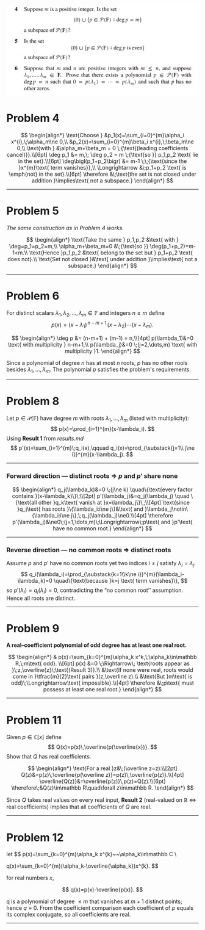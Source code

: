 ![](./images/img1.png)


# Problem 4 

$$
\begin{align*}
\text{Choose } &p_1(x)=\sum_{i=0}^{m}\alpha_i x^{i},\;\alpha_m\ne 0,\\
               &p_2(x)=\sum_{i=0}^{m}\beta_i x^{i},\;\beta_m\ne 0,\\
\text{with } &\alpha_m+\beta_m = 0 \;{\text{(leading coefficients cancel)}}.\\[6pt]
\deg p_1 &= m,\; \deg p_2 = m \;{\text{so }} p_1,p_2 \text{ lie in the set}.\\[6pt]
\deg\bigl(p_1+p_2\bigr) &= m-1 \;\;{\text{since the }x^{m}\text{ term vanishes}},\\
\Longrightarrow &\;p_1+p_2 \text{ is \emph{not} in the set}.\\[6pt]
\therefore &\;\text{the set is not closed under addition }\implies\text{ not a subspace.}
\end{align*}
$$

---

# Problem 5  

*The same construction as in Problem 4 works.*

$$
\begin{align*}
\text{Take the same } p_1,p_2 &\text{ with } \deg=p_1=p_2=m,\\
\alpha_m+\beta_m=0 &\;{\text{so }} \deg(p_1+p_2)=m-1<m.\\
\text{Hence }p_1,p_2 &\text{ belong to the set but } p_1+p_2 \text{ does not}.\\
\text{Set not closed }&\text{ under addition }\implies\text{ not a subspace.}
\end{align*}
$$

---

# Problem 6  

For distinct scalars $\lambda_1,\lambda_2,\dots,\lambda_m\in\mathbb F$ and integers $n\ge m$ define
$$
 p(x)=\bigl(x-\lambda_1\bigr)^{\,n-m+1}\,(x-\lambda_2)\cdots(x-\lambda_m).
$$

$$
\begin{align*}
\deg p &= (n-m+1) + (m-1) = n,\\[4pt]
p(\lambda_1)&=0 \text{ with multiplicity } n-m+1,\\
p(\lambda_j)&=0 \;(j=2,\dots,m) \text{ with multiplicity }1.
\end{align*}
$$

Since a polynomial of degree $n$ has at most $n$ roots, $p$ has no other rools besides $\lambda_1,\dots,\lambda_m$. The polynomial $p$ satisfies the problem's requirements.

---

# Problem 8  
Let $p\in\mathcal P(\mathbb F)$ have degree $m$ with roots $\lambda_1,\dots,\lambda_m$ (listed with multiplicity):
$$
p(x)=\prod_{i=1}^{m}(x-\lambda_i).
$$
Using **Result 1** from *results.md*
$$
p'(x)=\sum_{i=1}^{m}\;q_i(x),\qquad q_i(x)=\prod_{\substack{j=1\\ j\ne i}}^{m}(x-\lambda_j).
$$

---
### Forward direction — distinct roots $\Rightarrow$ $p$ and $p'$ share none
$$
\begin{align*}
q_j(\lambda_k)&=0 \;(j\ne k) \quad\{\text{every factor contains }(x-\lambda_k)\}\;\\[2pt]
p'(\lambda_j)&=q_j(\lambda_j) \quad \{\text{all other }q_k\text{ vanish at }x=\lambda_j\}\,;\\[4pt]
\text{since }q_j\text{ has roots }\{\lambda_i:i\ne j\}&\text{ and }\lambda_j\notin\{\lambda_i:i\ne j\},\;q_j(\lambda_j)\ne0.\\[4pt]
\therefore p'(\lambda_j)&\ne0\;(j=1,\dots,m)\;\Longrightarrow\;p\text{ and }p'\text{ have no common root.}
\end{align*}
$$

---
### Reverse direction — no common roots $\Rightarrow$ distinct roots
Assume $p$ and $p'$ have no common roots yet two indices $i\ne j$ satisfy $\lambda_i=\lambda_j$.
$$
q_i(\lambda_i)=\prod_{\substack{k=1\\k\ne i}}^{m}(\lambda_i-\lambda_k)=0 \quad\{\text{because }k=j \text{ term vanishes}\},
$$
so $p'(\lambda_i)=q_i(\lambda_i)=0$, contradicting the “no common root’’ assumption.  Hence all roots are distinct.

---

# Problem 9  
**A real–coefficient polynomial of odd degree has at least one real root.**

$$
\begin{align*}
& p(x)=\sum_{k=0}^{m}\alpha_k x^k,\;\alpha_k\in\mathbb R,\;m\text{ odd}. \\[6pt]
p(x) &=0 \;\Rightarrow\; \text{roots appear as }\;z,\overline{z}\;\text{(Result 3)}.\\
&\text{If none were real, roots would come in }\tfrac{m}{2}\text{ pairs }(z,\overline z).\\
&\text{But }m\text{ is odd}\;\Longrightarrow\text{ impossible}.\\[4pt]
\therefore &\;p\text{ must possess at least one real root.}
\end{align*}
$$

---

# Problem 11  
Given $p\in\mathbb C[x]$ define
$$
Q(x)=p(x)\,\overline{p(\overline{x})}.
$$
Show that $Q$ has real coefficients.

$$
\begin{align*}
\text{For a real }z&\;(\overline z=z):\\[2pt]
Q(z)&=p(z)\,\overline{p(\overline z)}=p(z)\,\overline{p(z)}.\\[4pt]
\overline{Q(z)}&=\overline{p(z)}\,p(z)=Q(z).\\[6pt]
\therefore\;&Q(z)\in\mathbb R\quad\forall z\in\mathbb R.
\end{align*}
$$

Since $Q$ takes real values on every real input, **Result 2** (real-valued on $\mathbb R$ $\Leftrightarrow$ real coefficients) implies that all coefficients of $Q$ are real.

---

# Problem 12  

let 
$$
p(x)=\sum_{k=0}^{m}\alpha_k x^{k}~~\alpha_k\in\mathbb C \\

q(x)=\sum_{k=0}^{m}(\alpha_k-\overline{\alpha_k})x^{k}.
$$

for real numbers $x$, 

$$
q(x)=p(x)-\overline{p(x)}.
$$

q is a polynomial of degree $\le m$ that vanishes at $m+1$ distinct points; hence $q\equiv0$.  From the coefficient comparison each coefficient of $p$ equals its complex conjugate, so all coefficients are real.

---




